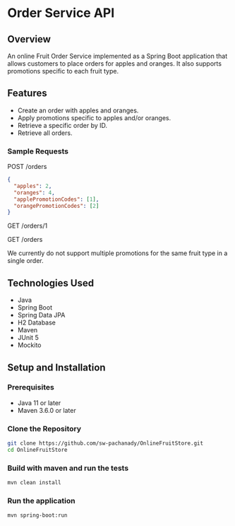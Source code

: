 # Order Service API

## Overview
An online Fruit Order Service implemented as a Spring Boot application that allows customers to place orders 
for apples and oranges. It also supports promotions specific to each fruit type.

## Features
- Create an order with apples and oranges.
- Apply promotions specific to apples and/or oranges.
- Retrieve a specific order by ID.
- Retrieve all orders.

###  Sample Requests

POST /orders
```json
{
  "apples": 2,
  "oranges": 4,
  "applePromotionCodes": [1],
  "orangePromotionCodes": [2]
}
```
GET /orders/1

GET /orders

We currently do not support multiple promotions for the same fruit type in a single order.

## Technologies Used
- Java
- Spring Boot
- Spring Data JPA
- H2 Database
- Maven
- JUnit 5
- Mockito

## Setup and Installation

### Prerequisites
- Java 11 or later
- Maven 3.6.0 or later

### Clone the Repository
```sh
git clone https://github.com/sw-pachanady/OnlineFruitStore.git
cd OnlineFruitStore
```
### Build with maven and run the tests
```sh
mvn clean install
```
### Run the application
```sh
mvn spring-boot:run
```